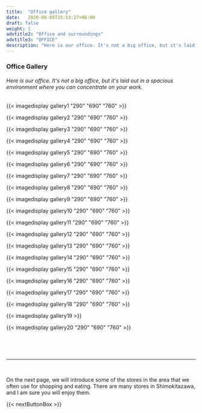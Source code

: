 ```yaml
---
title:  "Office gallery"
date:   2020-08-05T15:53:27+06:00
draft: false
weight: 1
advtitle2: "Office and surroundings"
advtitle3: "OFFICE"
description: "Here is our office. It's not a big office, but it's laid out in a spacious environment where you can concentrate on your work."
---
```

### **Office Gallery**

###### Here is our office. It's not a big office, but it's laid out in a spacious environment where you can concentrate on your work.

{{< imagedisplay gallery1 "290" "690" "760" >}}

{{< imagedisplay gallery2 "290" "690" "760" >}}

{{< imagedisplay gallery3 "290" "690" "760" >}}

{{< imagedisplay gallery4 "290" "690" "760" >}}

{{< imagedisplay gallery5 "290" "690" "760" >}}

{{< imagedisplay gallery6 "290" "690" "760" >}}

{{< imagedisplay gallery7 "290" "690" "760" >}}

{{< imagedisplay gallery8 "290" "690" "760" >}}

{{< imagedisplay gallery9 "290" "690" "760" >}}

{{< imagedisplay gallery10 "290" "690" "760" >}}

{{< imagedisplay gallery11 "290" "690" "760" >}}

{{< imagedisplay gallery12 "290" "690" "760" >}}

{{< imagedisplay gallery13 "290" "690" "760" >}}

{{< imagedisplay gallery14 "290" "690" "760" >}}

{{< imagedisplay gallery15 "290" "690" "760" >}}

{{< imagedisplay gallery16 "290" "690" "760" >}}

{{< imagedisplay gallery17 "290" "690" "760" >}}

{{< imagedisplay gallery18 "290" "690" "760" >}}

{{< imagedisplay gallery19 >}}

{{< imagedisplay gallery20 "290" "690" "760" >}}

&nbsp;
<!-- ![Image Not Available](galleryimg1.jpg "TITLE")

![Image Not Available](galleryimg2.jpg "TITLE")

![Image Not Available](galleryimg3.jpg "TITLE")

![Image Not Available](galleryimg4.jpg "TITLE")

![Image Not Available](galleryimg5.jpg "TITLE")

![Image Not Available](galleryimg6.jpg "TITLE")

![Image Not Available](galleryimg7.jpg "TITLE")

![Image Not Available](galleryimg8.jpg "TITLE")

![Image Not Available](galleryimg9.jpg "TITLE")

![Image Not Available](galleryimg10.jpg "TITLE")

![Image Not Available](galleryimg11.jpg "TITLE")

![Image Not Available](galleryimg12.jpg "TITLE")

![Image Not Available](galleryimg13.jpg "TITLE")

![Image Not Available](galleryimg14.jpg "TITLE")

![Image Not Available](galleryimg15.jpg "TITLE")

![Image Not Available](galleryimg16.jpg "TITLE")

![Image Not Available](galleryimg17.jpg "TITLE")

![Image Not Available](galleryimg18.jpg "TITLE")

![Image Not Available](galleryimg19.jpg "TITLE")

![Image Not Available](galleryimg20.jpg "TITLE") -->

&nbsp; 

----
&nbsp; 

On the next page, we will introduce some of the stores in the area that we often use for shopping and eating. There are many stores in Shimokitazawa, and I am sure you will enjoy them.

{{< nextButtonBox >}}
